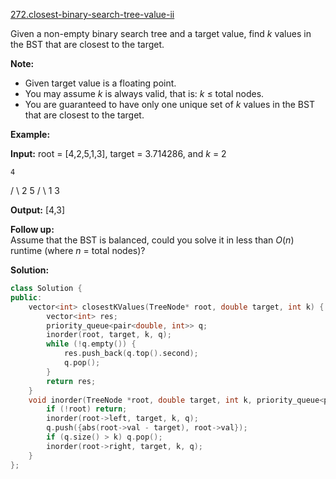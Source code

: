 [272.closest-binary-search-tree-value-ii](https://leetcode.com/problems/closest-binary-search-tree-value-ii/)  

Given a non-empty binary search tree and a target value, find _k_ values in the BST that are closest to the target.

**Note:**

*   Given target value is a floating point.
*   You may assume _k_ is always valid, that is: _k_ ≤ total nodes.
*   You are guaranteed to have only one unique set of _k_ values in the BST that are closest to the target.

**Example:**

**Input:** root = \[4,2,5,1,3\], target = 3.714286, and _k_ = 2

    4
   / \\
  2   5
 / \\
1   3

**Output:** \[4,3\]

**Follow up:**  
Assume that the BST is balanced, could you solve it in less than _O_(_n_) runtime (where _n_ = total nodes)?  



**Solution:**  

```cpp
class Solution {
public:
    vector<int> closestKValues(TreeNode* root, double target, int k) {
        vector<int> res;
        priority_queue<pair<double, int>> q;
        inorder(root, target, k, q);
        while (!q.empty()) {
            res.push_back(q.top().second);
            q.pop();
        }
        return res;
    }
    void inorder(TreeNode *root, double target, int k, priority_queue<pair<double, int>> &q) {
        if (!root) return;
        inorder(root->left, target, k, q);
        q.push({abs(root->val - target), root->val});
        if (q.size() > k) q.pop();
        inorder(root->right, target, k, q);
    }
};
```
      